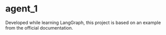 # agent_1
Developed while learning LangGraph, this project is based on an example from the official documentation.
